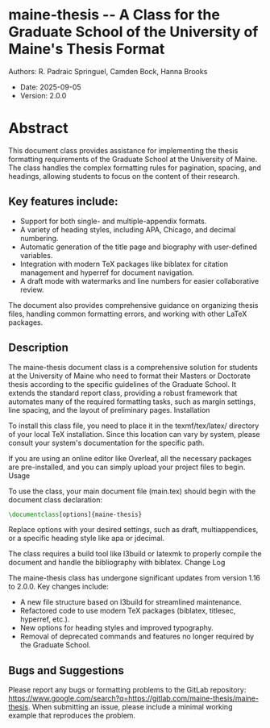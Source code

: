 # maine-thesis -- A Class for the Graduate School of the University of Maine's Thesis Format

Authors: R. Padraic Springuel, Camden Bock, Hanna Brooks

- Date: 2025-09-05
- Version: 2.0.0

# Abstract

This document class provides assistance for implementing the thesis formatting requirements of the Graduate School at
the University of Maine. The class handles the complex formatting rules for pagination, spacing, and headings, allowing
students to focus on the content of their research.

## Key features include:

- Support for both single- and multiple-appendix formats.
- A variety of heading styles, including APA, Chicago, and decimal numbering.
- Automatic generation of the title page and biography with user-defined variables.
- Integration with modern TeX packages like biblatex for citation management and hyperref for document navigation.
- A draft mode with watermarks and line numbers for easier collaborative review.

The document also provides comprehensive guidance on organizing thesis files, handling common formatting errors, and
working with other LaTeX packages.

## Description

The maine-thesis document class is a comprehensive solution for students at the University of Maine who need to format
their Masters or Doctorate thesis according to the specific guidelines of the Graduate School. It extends the standard
report class, providing a robust framework that automates many of the required formatting tasks, such as margin
settings, line spacing, and the layout of preliminary pages.
Installation

To install this class file, you need to place it in the texmf/tex/latex/ directory of your local TeX installation. Since
this location can vary by system, please consult your system's documentation for the specific path.

If you are using an online editor like Overleaf, all the necessary packages are pre-installed, and you can simply upload
your project files to begin.
Usage

To use the class, your main document file (main.tex) should begin with the document class declaration:

```LaTeX
\documentclass[options]{maine-thesis}
```

Replace options with your desired settings, such as draft, multiappendices, or a specific heading style like apa or
jdecimal.

The class requires a build tool like l3build or latexmk to properly compile the document and handle the bibliography
with biblatex.
Change Log

The maine-thesis class has undergone significant updates from version 1.16 to 2.0.0. Key changes include:

- A new file structure based on l3build for streamlined maintenance.
- Refactored code to use modern TeX packages (biblatex, titlesec, hyperref, etc.).
- New options for heading styles and improved typography.
- Removal of deprecated commands and features no longer required by the Graduate School.

## Bugs and Suggestions

Please report any bugs or formatting problems to the GitLab
repository: https://www.google.com/search?q=https://gitlab.com/maine-thesis/maine-thesis. When submitting an issue,
please include a minimal working example that reproduces the problem.